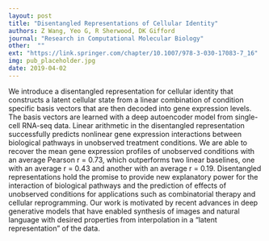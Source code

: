 ```yaml
---
layout: post
title: "Disentangled Representations of Cellular Identity"
authors: Z Wang, Yeo G, R Sherwood, DK Gifford
journal: "Research in Computational Molecular Biology"
other:  ""
ext: "https://link.springer.com/chapter/10.1007/978-3-030-17083-7_16"
img: pub_placeholder.jpg
date: 2019-04-02
---
```


We introduce a disentangled representation for cellular identity that constructs a latent cellular state from a linear combination of condition specific basis vectors that are then decoded into gene expression levels. The basis vectors are learned with a deep autoencoder model from single-cell RNA-seq data. Linear arithmetic in the disentangled representation successfully predicts nonlinear gene expression interactions between biological pathways in unobserved treatment conditions. We are able to recover the mean gene expression profiles of unobserved conditions with an average Pearson r = 0.73, which outperforms two linear baselines, one with an average r = 0.43 and another with an average r = 0.19. Disentangled representations hold the promise to provide new explanatory power for the interaction of biological pathways and the prediction of effects of unobserved conditions for applications such as combinatorial therapy and cellular reprogramming. Our work is motivated by recent advances in deep generative models that have enabled synthesis of images and natural language with desired properties from interpolation in a “latent representation” of the data.